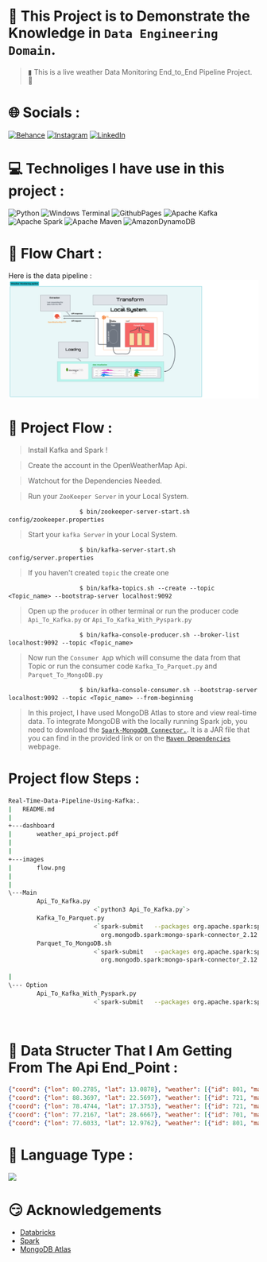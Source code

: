 # 💎 This Project is to Demonstrate the Knowledge in  `Data Engineering Domain`.
>▮  This is a live weather Data Monitoring End_to_End Pipeline Project. 🦉


# 🌐 Socials :
[![Behance](https://img.shields.io/badge/Behance-1769ff?logo=behance&logoColor=white)](https://behance.net/Vinay_kumar) [![Instagram](https://img.shields.io/badge/Instagram-%23E4405F.svg?logo=Instagram&logoColor=white)](https://instagram.com/knightkings77) [![LinkedIn](https://img.shields.io/badge/LinkedIn-%230077B5.svg?logo=linkedin&logoColor=white)](https://linkedin.com/in/https://www.linkedin.com/in/vinaykumar77/) 

# 💻 Technoliges I have use in this project :
![Python](https://img.shields.io/badge/python-3670A0?style=for-the-badge&logo=python&logoColor=ffdd54) ![Windows Terminal](https://img.shields.io/badge/Windows%20Terminal-%234D4D4D.svg?style=for-the-badge&logo=windows-terminal&logoColor=white) ![GithubPages](https://img.shields.io/badge/github%20pages-121013?style=for-the-badge&logo=github&logoColor=white)
![Apache Kafka](https://img.shields.io/badge/Apache%20Kafka-000?style=for-the-badge&logo=apachekafka) ![Apache Spark](https://img.shields.io/badge/Apache%20Spark-FDEE21?style=for-the-badge&logo=apachespark&logoColor=black) ![Apache Maven](https://img.shields.io/badge/Apache%20Maven-C71A36?style=for-the-badge&logo=Apache%20Maven&logoColor=white) ![AmazonDynamoDB](https://img.shields.io/badge/Amazon%20DynamoDB-4053D6?style=for-the-badge&logo=Amazon%20DynamoDB&logoColor=white)




# 🗿 Flow Chart :
Here is the data pipeline :
![Data_pipeline](flow.png)

# 🧩 Project Flow :

>Install Kafka and Spark !

>Create the account in the OpenWeatherMap Api.

>Watchout for the Dependencies Needed.

>Run your  `ZooKeeper Server` in your Local System.

                        $ bin/zookeeper-server-start.sh config/zookeeper.properties

>Start your `kafka Server` in your Local System.

                        $ bin/kafka-server-start.sh config/server.properties

>If you haven't created `topic` the create one

                        $ bin/kafka-topics.sh --create --topic <Topic_name> --bootstrap-server localhost:9092

>Open up the `producer` in other terminal or run the producer code  `Api_To_Kafka.py`  or  `Api_To_Kafka_With_Pyspark.py`

                        $ bin/kafka-console-producer.sh --broker-list localhost:9092 --topic <Topic_name>

>Now run the `Consumer Ap`p which will consume the data from that Topic or run the consumer code  `Kafka_To_Parquet.py` and `Parquet_To_MongoDB.py`

                        $ bin/kafka-console-consumer.sh --bootstrap-server localhost:9092 --topic <Topic_name> --from-beginning
 
>In this project, I have used MongoDB Atlas to store and view real-time data. 
>To integrate MongoDB with the locally running Spark job, you need to download the [`Spark-MongoDB Connector.`](https://www.mongodb.com/docs/spark-connector/current/).
>It is a JAR file that you can find in the provided link or on the [`Maven Dependencies`](https://mvnrepository.com/artifact/org.mongodb.spark/mongo-spark-connector) webpage.


# Project flow Steps :

```bash 
Real-Time-Data-Pipeline-Using-Kafka:.
|   README.md
|
+---dashboard
|       weather_api_project.pdf
|       
|
+---images
|       flow.png
|       
|
\---Main
        Api_To_Kafka.py
                        <`python3 Api_To_Kafka.py`>
        Kafka_To_Parquet.py
                        <`spark-submit   --packages org.apache.spark:spark-sql-kafka-0-10_2.12:3.5.0,
                          org.mongodb.spark:mongo-spark-connector_2.12:3.0.1   Kafka_To_Parquet.py`>
        Parquet_To_MongoDB.sh
                        <`spark-submit   --packages org.apache.spark:spark-sql-kafka-0-10_2.12:3.5.0,
                          org.mongodb.spark:mongo-spark-connector_2.12:3.0.1   Parquet_To_MongoDB.sh`>

|
\--- Option 
        Api_To_Kafka_With_Pyspark.py
                        <`spark-submit   --packages org.apache.spark:spark-sql-kafka-0-10_2.12:3.5.0 Parquet_To_MongoDB.sh`>
        
        
```
# 🦾 Data Structer That I Am Getting From The Api End_Point :
```json
{"coord": {"lon": 80.2785, "lat": 13.0878}, "weather": [{"id": 801, "main": "Clouds", "description": "few clouds", "icon": "02n"}], "base": "stations", "main": {"temp": 26.99, "feels_like": 29.18, "temp_min": 26.99, "temp_max": 26.99, "pressure": 1015, "humidity": 74}, "visibility": 6000, "wind": {"speed": 3.09, "deg": 100}, "clouds": {"all": 20}, "dt": 1706190397, "sys": {"type": 1, "id": 9218, "country": "IN", "sunrise": 1706144745, "sunset": 1706186156}, "timezone": 19800, "id": 1264527, "name": "Chennai", "cod": 200}
{"coord": {"lon": 88.3697, "lat": 22.5697}, "weather": [{"id": 721, "main": "Haze", "description": "haze", "icon": "50n"}], "base": "stations", "main": {"temp": 18.97, "feels_like": 18.8, "temp_min": 18.97, "temp_max": 18.97, "pressure": 1019, "humidity": 72}, "visibility": 2800, "wind": {"speed": 0, "deg": 0}, "clouds": {"all": 8}, "dt": 1706190115, "sys": {"type": 1, "id": 9114, "country": "IN", "sunrise": 1706143671, "sunset": 1706183347}, "timezone": 19800, "id": 1275004, "name": "Kolkata", "cod": 200}
{"coord": {"lon": 78.4744, "lat": 17.3753}, "weather": [{"id": 721, "main": "Haze", "description": "haze", "icon": "50n"}], "base": "stations", "main": {"temp": 25.23, "feels_like": 25.3, "temp_min": 24.73, "temp_max": 25.23, "pressure": 1018, "humidity": 57}, "visibility": 4000, "wind": {"speed": 3.09, "deg": 70}, "clouds": {"all": 40}, "dt": 1706190301, "sys": {"type": 1, "id": 9214, "country": "IN", "sunrise": 1706145559, "sunset": 1706186209}, "timezone": 19800, "id": 1269843, "name": "Hyderabad", "cod": 200}
{"coord": {"lon": 77.2167, "lat": 28.6667}, "weather": [{"id": 701, "main": "Mist", "description": "mist", "icon": "50n"}], "base": "stations", "main": {"temp": 13.95, "feels_like": 13.67, "temp_min": 13.95, "temp_max": 14.05, "pressure": 1021, "humidity": 87}, "visibility": 1200, "wind": {"speed": 1.54, "deg": 340}, "clouds": {"all": 20}, "dt": 1706190718, "sys": {"type": 2, "id": 145989, "country": "IN", "sunrise": 1706146968, "sunset": 1706185403}, "timezone": 19800, "id": 1273294, "name": "Delhi", "cod": 200}
{"coord": {"lon": 77.6033, "lat": 12.9762}, "weather": [{"id": 801, "main": "Clouds", "description": "few clouds", "icon": "02n"}], "base": "stations", "main": {"temp": 26.37, "feels_like": 26.37, "temp_min": 24.9, "temp_max": 26.79, "pressure": 1018, "humidity": 47}, "visibility": 6000, "wind": {"speed": 2.57, "deg": 100}, "clouds": {"all": 20}, "dt": 1706190458, "sys": {"type": 2, "id": 2017753, "country": "IN", "sunrise": 1706145378, "sunset": 1706186808}, "timezone": 19800, "id": 1277333, "name": "Bengaluru", "cod": 200}
```

# 🎰 Language Type :
![](https://github-readme-stats.vercel.app/api/top-langs/?username=Vinay7k7&theme=dark&hide_border=false&include_all_commits=false&count_private=false&layout=compact)


# 😏 Acknowledgements
 - [Databricks](https://community.cloud.databricks.com/login.html)
 - [Spark](https://spark.apache.org/downloads.html)
 - [MongoDB Atlas](https://www.mongodb.com/atlas/database)

